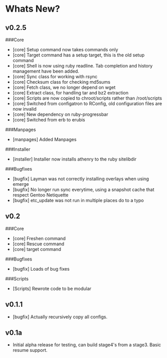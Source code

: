 Whats New?
==========

v0.2.5
------
###Core
* \[core\] Setup command now takes commands only
* \[core\] Target command has a setup target, this is the old setup command
* \[core\] Shell is now using ruby readline. Tab completion and history management have been added.
* \[core\] Sync class for working with rsync
* \[core\] Checksum class for checking md5sums
* \[core\] Fetch class, we no longer depend on wget
* \[core\] Extract class, for handling tar and bz2 extraction
* \[core\] Scripts are now copied to chroot/scripts rather than /root/scripts
* \[core\] Switched from configatron to RConfig, old configuration files are now invalid
* \[core\] New dependency on ruby-progressbar
* \[core\] Switched from erb to erubis

###Manpages
* \[manpages\] Added Manpages

###Installer
* \[installer\] Installer now installs athenry to the ruby sitelibdir

###Bugfixes
* \[bugfix\] Layman was not correctly installing overlays when using emerge
* \[bugfix\] No longer run sync everytime, using a snapshot cache that respect Gentoo Netiquette
* \[bugfix\] etc\_update was not run in multiple places do to a typo


v0.2
----

###Core
* \[core\] Freshen command
* \[core\] Rescue command
* \[core\] target command

###Bugfixes
* \[bugfix\] Loads of bug fixes

###Scripts
* \[Scripts\] Rewrote code to be modular


v0.1.1
------
* \[bugfix\] Actually recursively copy all configs.

v0.1a
-----
* Initial alpha release for testing, can build stage4's from a stage3. Basic resume support. 
